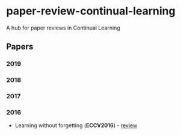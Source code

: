 # paper-review-continual-learning
A hub for paper reviews in Continual Learning

## Papers
### 2019
### 2018
### 2017
### 2016
- <a name="todo"></a> Learning without forgetting (**ECCV2016**) - [review ](https://github.com/luulinh90s/paper-review-continual-learning/blob/master/LwF.md) 

